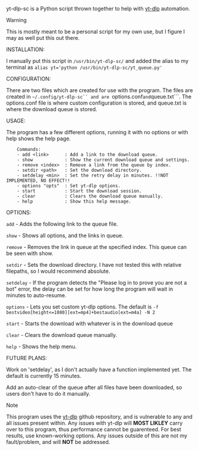   yt-dlp-sc is a Python script thrown together to help with [yt-dlp](https://github.com/yt-dlp/yt-dlp) automation.

>[!WARNING]
>This is mostly meant to be a personal script for my own use, but I figure I may as well put this out there.

INSTALLATION:
  
  I manually put this script in ```/usr/bin/yt-dlp-sc/``` and added the alias to my terminal as ```alias yt='python /usr/bin/yt-dlp-sc/yt_queue.py'```

CONFIGURATION:
  
  There are two files which are created for use with the program. The files are created in ```~/.config/yt-dlp-sc`` and are ```options.conf``` and ```queue.txt```. The options.conf file is where custom
  configuration is stored, and queue.txt is where the download queue is stored.

USAGE:
  
  The program has a few different options, running it with no options or with help shows the help page.
```
    Commands:
    - add <link>      : Add a link to the download queue.
    - show            : Show the current download queue and settings.
    - remove <index>  : Remove a link from the queue by index.
    - setdir <path>   : Set the download directory.
    - setdelay <min>  : Set the retry delay in minutes. !!NOT IMPLEMENTED, NO EFFECT!!
    - options "opts"  : Set yt-dlp options.
    - start           : Start the download session.
    - clear           : Clears the download queue manually.
    - help            : Show this help message.
```
OPTIONS:

  ```add``` - Adds the following link to the queue file.

  ```show``` - Shows all options, and the links in queue.
  
  ```remove``` - Removes the link in queue at the specified index. This queue can be seen with show.
  
  ```setdir``` - Sets the download directory. I have not tested this with relative filepaths, so I would recommend absolute.
  
  ```setdelay``` - If the program detects the "Please log in to prove you are not a bot" error, the delay can be set for how long the program will wait in minutes to auto-resume.
  
  ```options``` - Lets you set custom yt-dlp options. The default is 
  ```-f bestvideo[height<=1080][ext=mp4]+bestaudio[ext=m4a] -N 2```
  
  ```start``` - Starts the download with whatever is in the download queue
  
  ```clear``` - Clears the download queue manually.
  
  ```help``` - Shows the help menu.

FUTURE PLANS:
  
  Work on 'setdelay', as I don't actually have a function implemented yet. The default is currently 15 minutes.

  Add an auto-clear of the queue after all files have been downloaded, so users don't have to do it manually.

>[!NOTE]
>This program uses the [yt-dlp](https://github.com/yt-dlp/yt-dlp) github repository, and is vulnerable to any and all issues present within. Any issues with yt-dlp will **MOST LIKLEY** carry over to this program, thus performance
>cannot be guarenteed. For best results, use known-working options. Any issues outside of this are not my fault/problem, and will **NOT** be addressed.
